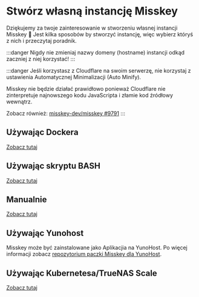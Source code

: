 # Stwórz własną instancję Misskey

Dziękujemy za twoje zainteresowanie w stworzeniu własnej instancji Misskey 🚀
Jest kilka sposobów by stworzyć instancję, więc wybierz któryś z nich i przeczytaj poradnik.

:::danger
Nigdy nie zmieniaj nazwy domeny (hostname) instancji odkąd zaczniej z niej korzystać!
:::

:::danger
Jeśli korzystasz z Cloudflare na swoim serwerzę, nie korzystaj z ustawienia Automatycznej Minimalizacji (Auto Minify).

Misskey nie będzie działać prawidłowo ponieważ Cloudflare nie zinterpretuje najnowszego kodu JavaScripta i złamie kod źródłowy wewnątrz.

Zobacz również: [misskey-dev/misskey #9791](https://github.com/misskey-dev/misskey/issues/9791)
:::

## Używając Dockera

[Zobacz tutaj](./install/docker.html)

## Używając skryptu BASH

[Zobacz tutaj](./install/bash.html)

## Manualnie

[Zobacz tutaj](./install/manual.html)

## Używając Yunohost

Misskey może być zainstalowane jako Aplikacjia na YunoHost. Po więcej informacji zobacz [repozytorium paczki Misskey dla YunoHost](https://github.com/YunoHost-Apps/misskey_ynh).

## Używając Kubernetesa/TrueNAS Scale

[Zobacz tutaj](./install/kubernetes.html)
